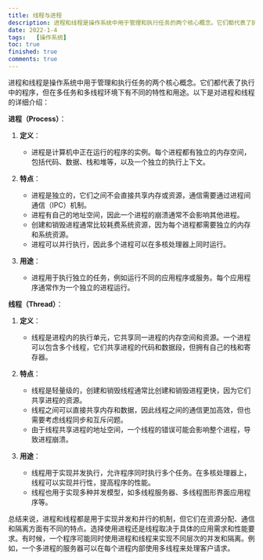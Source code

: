 ```yaml
---
title: 线程与进程
description: 进程和线程是操作系统中用于管理和执行任务的两个核心概念。它们都代表了执行中的程序，但在多任务和多线程环境下有不同的特性和用途。
date: 2022-1-4
tags:	[操作系统]
toc: true
finished: true
comments: true
---
```


进程和线程是操作系统中用于管理和执行任务的两个核心概念。它们都代表了执行中的程序，但在多任务和多线程环境下有不同的特性和用途。以下是对进程和线程的详细介绍：

**进程（Process）**：

1. **定义**：
   - 进程是计算机中正在运行的程序的实例。每个进程都有独立的内存空间，包括代码、数据、栈和堆等，以及一个独立的执行上下文。

2. **特点**：
   - 进程是独立的，它们之间不会直接共享内存或资源，通信需要通过进程间通信（IPC）机制。
   - 进程有自己的地址空间，因此一个进程的崩溃通常不会影响其他进程。
   - 创建和销毁进程通常比较耗费系统资源，因为每个进程都需要独立的内存和系统资源。
   - 进程可以并行执行，因此多个进程可以在多核处理器上同时运行。

3. **用途**：
   - 进程用于执行独立的任务，例如运行不同的应用程序或服务。每个应用程序通常作为一个独立的进程运行。

**线程（Thread）**：

1. **定义**：
   - 线程是进程内的执行单元，它共享同一进程的内存空间和资源。一个进程可以包含多个线程，它们共享进程的代码和数据段，但拥有自己的栈和寄存器。

2. **特点**：
   - 线程是轻量级的，创建和销毁线程通常比创建和销毁进程更快，因为它们共享进程的资源。
   - 线程之间可以直接共享内存和数据，因此线程之间的通信更加高效，但也需要考虑线程同步和互斥问题。
   - 由于线程共享进程的地址空间，一个线程的错误可能会影响整个进程，导致进程崩溃。

3. **用途**：
   - 线程用于实现并发执行，允许程序同时执行多个任务。在多核处理器上，线程可以实现并行性，提高程序的性能。
   - 线程也用于实现多种并发模型，如多线程服务器、多线程图形界面应用程序等。

总结来说，进程和线程都是用于实现并发和并行的机制，但它们在资源分配、通信和隔离方面有不同的特点。选择使用进程还是线程取决于具体的应用需求和性能要求。有时候，一个程序可能同时使用进程和线程来实现不同层次的并发和隔离。例如，一个多进程的服务器可以在每个进程内部使用多线程来处理客户请求。